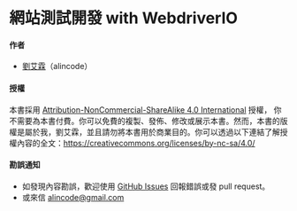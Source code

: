 # 網站測試開發 with WebdriverIO

#### 作者

* [劉艾霖](https://github.com/alincode)（alincode）

#### 授權

本書採用 [Attribution-NonCommercial-ShareAlike 4.0 International](https://creativecommons.org/licenses/by-nc-sa/4.0/legalcode) 授權， 你不需要為本書付費。你可以免費的複製、發佈、修改或展示本書。然而，本書的版權是屬於我，劉艾霖，並且請勿將本書用於商業目的。你可以透過以下連結了解授權內容的全文：<https://creativecommons.org/licenses/by-nc-sa/4.0/>

#### 勘誤通知

* 如發現內容勘誤，歡迎使用 [GitHub Issues](https://github.com/alincode/webdriverio-workshop/issues) 回報錯誤或發 pull request。
* 或來信 <alincode@gmail.com>


<!--
**TODO**

* design test case
* write test code smarter
-->
